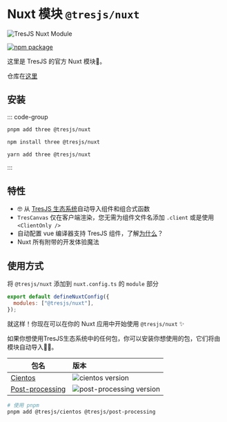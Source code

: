 # Nuxt 模块 `@tresjs/nuxt`

![TresJS Nuxt Module](/nuxt-stones.png)

<a href="https://www.npmjs.com/package/@tresjs/nuxt"><img src="https://img.shields.io/npm/v/@tresjs/nuxt/latest?color=%2382DBCA" alt="npm package"></a>

这里是 TresJS 的官方 Nuxt 模块🎉。

仓库在[这里](https://github.com/Tresjs/nuxt)

## 安装

::: code-group

```bash [pnpm]
pnpm add three @tresjs/nuxt 
```

```bash [npm]
npm install three @tresjs/nuxt 
```

```bash [yarn]
yarn add three @tresjs/nuxt 
```

:::

## 特性

- 🤓 从 [TresJS 生态系统](https://github.com/orgs/Tresjs/repositories)自动导入组件和组合式函数
- `TresCanvas` 仅在客户端渲染，您无需为组件文件名添加 `.client` 或是使用 `<ClientOnly />`
- 自动配置 vue 编译器支持 TresJS 组件，了解[为什么](/guide/troubleshooting.html#failed-resolve-component-trescomponent-%F0%9F%A4%94)？
- Nuxt 所有附带的开发体验魔法

## 使用方式

将 `@tresjs/nuxt` 添加到 `nuxt.config.ts` 的 `module` 部分

```js
export default defineNuxtConfig({
  modules: ["@tresjs/nuxt"],
});
```

就这样！你现在可以在你的 Nuxt 应用中开始使用 `@tresjs/nuxt` ✨

如果你想使用TresJS生态系统中的任何包，你可以安装你想使用的包，它们将由模块自动导入🧙🏼。

| 包名                     | 版本                                                                                            |
| --------------------------- | :------------------------------------------------------------------------------------------------- |
| [Cientos](https://github.com/Tresjs/cientos) | ![cientos version](https://img.shields.io/npm/v/@tresjs/cientos/latest.svg?label=%20&color=%23f19b00) |
| [Post-processing](https://github.com/Tresjs/post-processing) | ![post-processing version](https://img.shields.io/npm/v/@tresjs/post-processing/latest.svg?label=%20&color=ff69b4) |

```bash
# 使用 pnpm
pnpm add @tresjs/cientos @tresjs/post-processing
```

